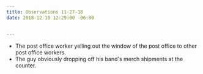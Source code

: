 ```yaml
---
title: Observations 11-27-18
date: 2018-12-10 12:29:00 -06:00


---
```


- The post office worker yelling out the window of the post office to other post office workers.
- The guy obviously dropping off his band's merch shipments at the counter.
